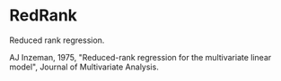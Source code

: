 # RedRank
Reduced rank regression.

AJ Inzeman, 1975, "Reduced-rank regression for the multivariate linear model", Journal of Multivariate Analysis.
